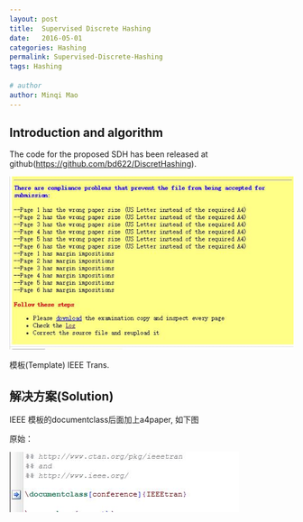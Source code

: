 ```yaml
---
layout: post
title:  Supervised Discrete Hashing
date:   2016-05-01
categories: Hashing
permalink: Supervised-Discrete-Hashing
tags: Hashing

# author
author: Minqi Mao
---
```


## Introduction and algorithm

The code for the proposed SDH has been released at github(https://github.com/bd622/DiscretHashing).


![drawing](https://raw.githubusercontent.com/minqimao/minqimao.github.io/master/images/postsimage/2016/20160420201118.jpg)

模板(Template) IEEE Trans.

## 解决方案(Solution)

IEEE 模板的documentclass后面加上a4paper, 如下图

原始：

![drawing](https://raw.githubusercontent.com/minqimao/minqimao.github.io/master/images/postsimage/2016/20160421072734.jpg)
